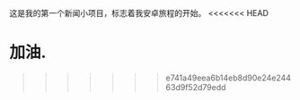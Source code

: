 这是我的第一个新闻小项目，标志着我安卓旅程的开始。
<<<<<<< HEAD

加油.
=======
>>>>>>> e741a49eea6b14eb8d90e24e24463d9f52d79edd

